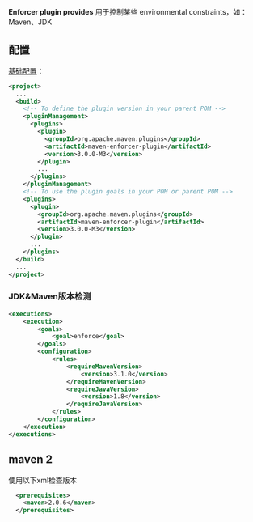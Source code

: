 

**Enforcer plugin provides** 用于控制某些 environmental constraints，如：Maven、JDK

## 配置

[基础配置](https://maven.apache.org/enforcer/maven-enforcer-plugin/plugin-info.html)：

```xml
<project>
  ...
  <build>
    <!-- To define the plugin version in your parent POM -->
    <pluginManagement>
      <plugins>
        <plugin>
          <groupId>org.apache.maven.plugins</groupId>
          <artifactId>maven-enforcer-plugin</artifactId>
          <version>3.0.0-M3</version>
        </plugin>
        ...
      </plugins>
    </pluginManagement>
    <!-- To use the plugin goals in your POM or parent POM -->
    <plugins>
      <plugin>
        <groupId>org.apache.maven.plugins</groupId>
        <artifactId>maven-enforcer-plugin</artifactId>
        <version>3.0.0-M3</version>
      </plugin>
      ...
    </plugins>
  </build>
  ...
</project>
```

### JDK&Maven版本检测

```xml
<executions>
    <execution>
        <goals>
            <goal>enforce</goal>
        </goals>
        <configuration>
            <rules>
                <requireMavenVersion>
                    <version>3.1.0</version>
                </requireMavenVersion>
                <requireJavaVersion>
                    <version>1.8</version>
                </requireJavaVersion>
            </rules>
        </configuration>
    </execution>
</executions>
```





## maven 2

使用以下xml检查版本

```xml
  <prerequisites>
    <maven>2.0.6</maven>
  </prerequisites>
```

